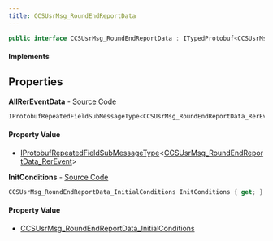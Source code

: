```yaml
---
title: CCSUsrMsg_RoundEndReportData
---
```


```csharp
public interface CCSUsrMsg_RoundEndReportData : ITypedProtobuf<CCSUsrMsg_RoundEndReportData>, INativeHandle, INetMessage<CCSUsrMsg_RoundEndReportData>, IDisposable
```

#### Implements

## Properties

**AllRerEventData** - [Source Code](https://github.com/swiftly-solution/swiftlys2/blob/master/managed/src/SwiftlyS2.Generated/Protobufs/Interfaces/CCSUsrMsg_RoundEndReportData.cs#L21)

```csharp
IProtobufRepeatedFieldSubMessageType<CCSUsrMsg_RoundEndReportData_RerEvent> AllRerEventData { get; }
```

#### Property Value

- [IProtobufRepeatedFieldSubMessageType](/docs/api/shared/netmessages/iprotobufrepeatedfieldsubmessagetype-1)<[CCSUsrMsg_RoundEndReportData_RerEvent](/docs/api/shared/protobufdefinitions/ccsusrmsg_roundendreportdata_rerevent)>

**InitConditions** - [Source Code](https://github.com/swiftly-solution/swiftlys2/blob/master/managed/src/SwiftlyS2.Generated/Protobufs/Interfaces/CCSUsrMsg_RoundEndReportData.cs#L18)

```csharp
CCSUsrMsg_RoundEndReportData_InitialConditions InitConditions { get; }
```

#### Property Value

- [CCSUsrMsg_RoundEndReportData_InitialConditions](/docs/api/shared/protobufdefinitions/ccsusrmsg_roundendreportdata_initialconditions)

